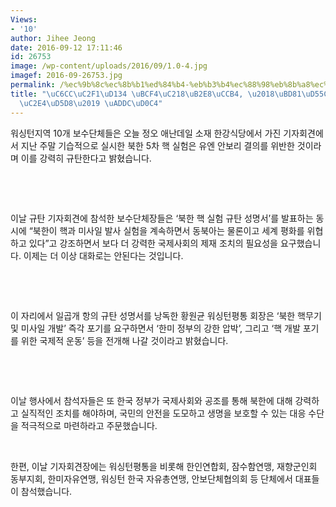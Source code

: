 ```yaml
---
Views:
- '10'
author: Jihee Jeong
date: 2016-09-12 17:11:46
id: 26753
image: /wp-content/uploads/2016/09/1.0-4.jpg
imagef: 2016-09-26753.jpg
permalink: /%ec%9b%8c%ec%8b%b1%ed%84%b4-%eb%b3%b4%ec%88%98%eb%8b%a8%ec%b2%b4-%eb%b6%81%ed%95%9c-5%ec%b0%a8-%ed%95%b5%ec%8b%a4%ed%97%98-%ea%b7%9c%ed%83%84/
title: "\uC6CC\uC2F1\uD134 \uBCF4\uC218\uB2E8\uCCB4, \u2018\uBD81\uD55C 5\uCC28 \uD575\
  \uC2E4\uD5D8\u2019 \uADDC\uD0C4"
---
```


워싱턴지역 10개 보수단체들은 오늘 정오 애난데일 소재 한강식당에서 가진 기자회견에서 지난 주말 기습적으로 실시한 북한 5차 핵 실험은 유엔 안보리 결의를 위반한 것이라며 이를 강력히 규탄한다고 밝혔습니다.

&nbsp;

&nbsp;

이날 규탄 기자회견에 참석한 보수단체장들은 ‘북한 핵 실험 규탄 성명서’를 발표하는 동시에 “북한이 핵과 미사일 발사 실험을 계속하면서 동북아는 물론이고 세계 평화를 위협하고 있다”고 강조하면서 보다 더 강력한 국제사회의 제재 조치의 필요성을 요구했습니다. 이제는 더 이상 대화로는 안된다는 것입니다.

&nbsp;

&nbsp;

이 자리에서 일곱개 항의 규탄 성명서를 낭독한 황원균 워싱턴평통 회장은 ‘북한 핵무기 및 미사일 개발’ 즉각 포기를 요구하면서 ‘한미 정부의 강한 압박’, 그리고 ‘핵 개발 포기를 위한 국제적 운동’ 등을 전개해 나갈 것이라고 밝혔습니다.

&nbsp;

&nbsp;

이날 행사에서 참석자들은 또 한국 정부가 국제사회와 공조를 통해 북한에 대해 강력하고 실직적인 조치를 해야하며, 국민의 안전을 도모하고 생명을 보호할 수 있는 대응 수단을 적극적으로 마련하라고 주문했습니다.

&nbsp;

한편, 이날 기자회견장에는 워싱턴평통을 비롯해 한인연합회, 잠수함연맹, 재향군인회 동부지회, 한미자유연맹, 워싱턴 한국 자유총연맹, 안보단체협의회 등 단체에서 대표들이 참석했습니다.